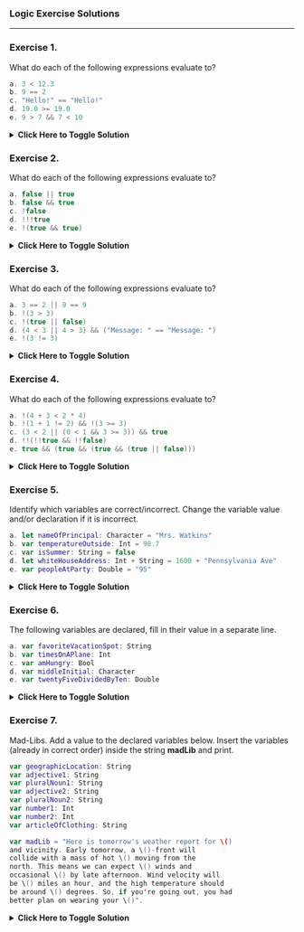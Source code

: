 ### Logic Exercise Solutions
---

### Exercise 1.
What do each of the following expressions evaluate to?
```swift
a. 3 < 12.3
b. 9 == 2
c. "Hello!" == "Hello!"
d. 19.0 >= 19.0
e. 9 > 7 && 7 < 10
```

<details>
<summary><b>Click Here to Toggle Solution</b></summary>

```swift
a. true
b. false
c. true
d. true
e. true 
```

</details>


### Exercise 2.
What do each of the following expressions evaluate to?
```swift
a. false || true
b. false && true
c. !false
d. !!!true
e. !(true && true)
```

<details>
<summary><b>Click Here to Toggle Solution</b></summary>

```swift
a. true
b. false
c. true
d. false
e. false
```

</details>


### Exercise 3.
What do each of the following expressions evaluate to?
```swift
a. 3 == 2 || 9 == 9
b. !(3 > 3)
c. !(true || false)
d. (4 < 3 || 4 > 3) && ("Message: " == "Message: ")
e. !(3 != 3)
```

<details>
<summary><b>Click Here to Toggle Solution</b></summary>

```swift
a. true
b. true
c. false
d. true
e. true
```

</details>



### Exercise 4.
What do each of the following expressions evaluate to?
```swift
a. !(4 + 3 < 2 * 4)
b. !(1 + 1 != 2) && !(3 >= 3)
c. (3 < 2 || (0 < 1 && 3 >= 3)) && true
d. !!(!!true && !!false)
e. true && (true && (true && (true || false)))
```


<details>
<summary><b>Click Here to Toggle Solution</b></summary>

```swift
a. false
b. false
c. true
d. false
e. true
```

</details>


### Exercise 5.
Identify which variables are correct/incorrect. Change the variable value and/or declaration if it is incorrect.
```swift
a. let nameOfPrincipal: Character = "Mrs. Watkins"
b. var temperatureOutside: Int = 90.7
c. var isSummer: String = false
d. let whiteHouseAddress: Int + String = 1600 + "Pennsylvania Ave"
e. var peopleAtParty: Double = "95"
```

<details>
<summary><b>Click Here to Toggle Solution</b></summary>

```swift
a. incorrect -> let nameOfPrincipal: String = "Mrs. Watkins"
b. incorrect -> var temperatureOutside: Double = 90.7
c. incorrect -> var isSummer: Bool = false 
d. incorrect -> let whiteHouseAddress: String = "1600 Pennsylvania Ave"
e. incorrect -> var peopleAtParty: Int = 95
```

</details>


### Exercise 6.
The following variables are declared, fill in their value in a separate line.
```swift
a. var favoriteVacationSpot: String
b. var timesOnAPlane: Int
c. var amHungry: Bool
d. var middleInitial: Character
e. var twentyFiveDividedByTen: Double
```


<details>
<summary><b>Click Here to Toggle Solution</b></summary>

```swift
a. favoriteVacationSpot = "Hawaii"
b. timesOnAPlane = 0
c. amHungry = true
d. middleInitial = "Y"
e. twentyFiveDividedByTen = 2.5
```

</details>

### Exercise 7.
Mad-Libs. Add a value to the declared variables below. Insert the variables (already in correct order) inside the string  __madLib__ and print.
```swift
var geographicLocation: String
var adjective1: String
var pluralNoun1: String
var adjective2: String
var pluralNoun2: String
var number1: Int
var number2: Int
var articleOfClothing: String

var madLib = "Here is tomorrow's weather report for \()
and vicinity. Early tomorrow, a \()-front will
collide with a mass of hot \() moving from the
north. This means we can expect \() winds and
occasional \() by late afternoon. Wind velocity will
be \() miles an hour, and the high temperature should
be around \() degrees. So, if you're going out, you had
better plan on wearing your \()".
```

<details>
<summary><b>Click Here to Toggle Solution</b></summary>

```swift
var geographicLocation: String = "New York"
var adjective1: String = "cold"
var pluralNoun1: String = "gasses"
var adjective2: String = "strong"
var pluralNoun2: String = "thunderstorms"
var number1: Int = 9
var number2: Int = 56
var articleOfClothing: String = "hoodie"

var madLib = "Here is tomorrow's weather report for \(geographicLocation)
and vicinity. Early tomorrow, a \(adjective1)-front will
collide with a mass of hot \(pluralNoun1) moving from the
north. This means we can expect \(adjective2) winds and
occasional \(pluralNoun2) by late afternoon. Wind velocity will
be \(number1) miles an hour, and the high temperature should
be around \(number2) degrees. So, if you're going out, you had
better plan on wearing your \(articleOfClothing)".
```

</details>

